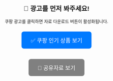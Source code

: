 <!DOCTYPE html>
<html lang="ko">
<head>
  <meta charset="UTF-8">
  <title>광고 시청 후 자료 보기</title>
  <style>
    body {
      font-family: sans-serif;
      text-align: center;
      padding-top: 80px;
    }
    .btn {
      padding: 15px 30px;
      font-size: 18px;
      border: none;
      border-radius: 8px;
      cursor: pointer;
      margin: 10px;
    }
    .ad-button {
      background-color: #007aff;
      color: white;
    }
    .go-button {
      background-color: gray;
      color: white;
    }
    .go-button.active {
      background-color: #28a745;
    }
  </style>
</head>
<body>

  <h2>📢 광고를 먼저 봐주세요!</h2>
  <p>쿠팡 광고를 클릭하면 자료 다운로드 버튼이 활성화됩니다.</p>

  <!-- 쿠팡 광고 버튼 -->
  <button class="btn ad-button" onclick="handleAdClick()">✅ 쿠팡 인기 상품 보기</button>

  <!-- 구글 스프레드시트로 이동 버튼 (처음엔 비활성화) -->
  <button id="goBtn" class="btn go-button" disabled>📄 공유자료 보기</button>

  <script>
    function handleAdClick() {
      // 쿠팡 링크 새 탭으로 열기
      window.open("https://link.coupang.com/a/cGwzg1", "_blank");

      // 공유자료 버튼 활성화
      const goBtn = document.getElementById("goBtn");
      goBtn.disabled = false;
      goBtn.classList.add("active");

      // 클릭 시 구글 스프레드시트로 이동
      goBtn.onclick = function () {
        window.location.href = "https://docs.google.com/spreadsheets/d/1ZMnoCzsS4JZzUt5gQgiAyF0AtfBK0UKn7kp37umQ0M8/edit?usp=drivesdk";
      };
    }
  </script>

</body>
</html>
